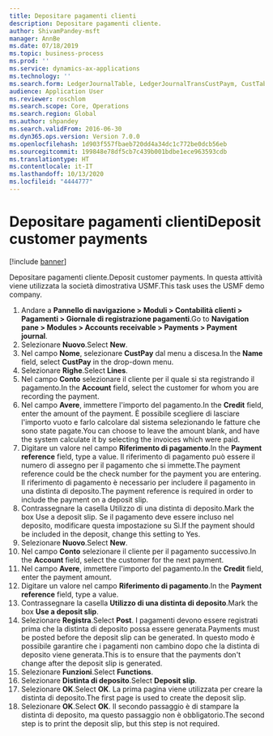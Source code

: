 ```yaml
---
title: Depositare pagamenti clienti
description: Depositare pagamenti cliente.
author: ShivamPandey-msft
manager: AnnBe
ms.date: 07/18/2019
ms.topic: business-process
ms.prod: ''
ms.service: dynamics-ax-applications
ms.technology: ''
ms.search.form: LedgerJournalTable, LedgerJournalTransCustPaym, CustTableLookup
audience: Application User
ms.reviewer: roschlom
ms.search.scope: Core, Operations
ms.search.region: Global
ms.author: shpandey
ms.search.validFrom: 2016-06-30
ms.dyn365.ops.version: Version 7.0.0
ms.openlocfilehash: 1d903f557fbaeb720dd4a34dc1c772be0dcb56eb
ms.sourcegitcommit: 199848e78df5cb7c439b001bdbe1ece963593cdb
ms.translationtype: HT
ms.contentlocale: it-IT
ms.lasthandoff: 10/13/2020
ms.locfileid: "4444777"
---
```

# <a name="deposit-customer-payments"></a><span data-ttu-id="51efe-103">Depositare pagamenti clienti</span><span class="sxs-lookup"><span data-stu-id="51efe-103">Deposit customer payments</span></span>

[!include [banner](../../includes/banner.md)]

<span data-ttu-id="51efe-104">Depositare pagamenti cliente.</span><span class="sxs-lookup"><span data-stu-id="51efe-104">Deposit customer payments.</span></span> <span data-ttu-id="51efe-105">In questa attività viene utilizzata la società dimostrativa USMF.</span><span class="sxs-lookup"><span data-stu-id="51efe-105">This task uses the USMF demo company.</span></span>

1. <span data-ttu-id="51efe-106">Andare a **Pannello di navigazione > Moduli > Contabilità clienti > Pagamenti > Giornale di registrazione pagamenti**.</span><span class="sxs-lookup"><span data-stu-id="51efe-106">Go to **Navigation pane > Modules > Accounts receivable > Payments > Payment journal**.</span></span>
2. <span data-ttu-id="51efe-107">Selezionare **Nuovo**.</span><span class="sxs-lookup"><span data-stu-id="51efe-107">Select **New**.</span></span>
3. <span data-ttu-id="51efe-108">Nel campo **Nome**, selezionare **CustPay** dal menu a discesa.</span><span class="sxs-lookup"><span data-stu-id="51efe-108">In the **Name** field, select **CustPay** in the drop-down menu.</span></span>
4. <span data-ttu-id="51efe-109">Selezionare **Righe**.</span><span class="sxs-lookup"><span data-stu-id="51efe-109">Select **Lines**.</span></span>
5. <span data-ttu-id="51efe-110">Nel campo **Conto** selezionare il cliente per il quale si sta registrando il pagamento.</span><span class="sxs-lookup"><span data-stu-id="51efe-110">In the **Account** field, select the customer for whom you are recording the payment.</span></span>
6. <span data-ttu-id="51efe-111">Nel campo **Avere**, immettere l'importo del pagamento.</span><span class="sxs-lookup"><span data-stu-id="51efe-111">In the **Credit** field, enter the amount of the payment.</span></span> <span data-ttu-id="51efe-112">È possibile scegliere di lasciare l'importo vuoto e farlo calcolare dal sistema selezionando le fatture che sono state pagate.</span><span class="sxs-lookup"><span data-stu-id="51efe-112">You can choose to leave the amount blank, and have the system calculate it by selecting the invoices which were paid.</span></span>  
7. <span data-ttu-id="51efe-113">Digitare un valore nel campo **Riferimento di pagamento**.</span><span class="sxs-lookup"><span data-stu-id="51efe-113">In the **Payment reference** field, type a value.</span></span> <span data-ttu-id="51efe-114">Il riferimento di pagamento può essere il numero di assegno per il pagamento che si immette.</span><span class="sxs-lookup"><span data-stu-id="51efe-114">The payment reference could be the check number for the payment you are entering.</span></span> <span data-ttu-id="51efe-115">Il riferimento di pagamento è necessario per includere il pagamento in una distinta di deposito.</span><span class="sxs-lookup"><span data-stu-id="51efe-115">The payment reference is required in order to include the payment on a deposit slip.</span></span>  
8. <span data-ttu-id="51efe-116">Contrassegnare la casella Utilizzo di una distinta di deposito.</span><span class="sxs-lookup"><span data-stu-id="51efe-116">Mark the box Use a deposit slip.</span></span> <span data-ttu-id="51efe-117">Se il pagamento deve essere incluso nel deposito, modificare questa impostazione su Sì.</span><span class="sxs-lookup"><span data-stu-id="51efe-117">If the payment should be included in the deposit, change this setting to Yes.</span></span>  
9. <span data-ttu-id="51efe-118">Selezionare **Nuovo**.</span><span class="sxs-lookup"><span data-stu-id="51efe-118">Select **New**.</span></span>
10. <span data-ttu-id="51efe-119">Nel campo **Conto** selezionare il cliente per il pagamento successivo.</span><span class="sxs-lookup"><span data-stu-id="51efe-119">In the **Account** field, select the customer for the next payment.</span></span>
11. <span data-ttu-id="51efe-120">Nel campo **Avere**, immettere l'importo del pagamento.</span><span class="sxs-lookup"><span data-stu-id="51efe-120">In the **Credit** field, enter the payment amount.</span></span>
12. <span data-ttu-id="51efe-121">Digitare un valore nel campo **Riferimento di pagamento**.</span><span class="sxs-lookup"><span data-stu-id="51efe-121">In the **Payment reference** field, type a value.</span></span>
13. <span data-ttu-id="51efe-122">Contrassegnare la casella **Utilizzo di una distinta di deposito**.</span><span class="sxs-lookup"><span data-stu-id="51efe-122">Mark the box **Use a deposit slip**.</span></span>
14. <span data-ttu-id="51efe-123">Selezionare **Registra**.</span><span class="sxs-lookup"><span data-stu-id="51efe-123">Select **Post**.</span></span> <span data-ttu-id="51efe-124">I pagamenti devono essere registrati prima che la distinta di deposito possa essere generata.</span><span class="sxs-lookup"><span data-stu-id="51efe-124">Payments must be posted before the deposit slip can be generated.</span></span> <span data-ttu-id="51efe-125">In questo modo è possibile garantire che i pagamenti non cambino dopo che la distinta di deposito viene generata.</span><span class="sxs-lookup"><span data-stu-id="51efe-125">This is to ensure that the payments don't change after the deposit slip is generated.</span></span>  
15. <span data-ttu-id="51efe-126">Selezionare **Funzioni**.</span><span class="sxs-lookup"><span data-stu-id="51efe-126">Select **Functions**.</span></span>
16. <span data-ttu-id="51efe-127">Selezionare **Distinta di deposito**.</span><span class="sxs-lookup"><span data-stu-id="51efe-127">Select **Deposit slip**.</span></span>
17. <span data-ttu-id="51efe-128">Selezionare **OK**.</span><span class="sxs-lookup"><span data-stu-id="51efe-128">Select **OK**.</span></span> <span data-ttu-id="51efe-129">La prima pagina viene utilizzata per creare la distinta di deposito.</span><span class="sxs-lookup"><span data-stu-id="51efe-129">The first page is used to create the deposit slip.</span></span>  
18. <span data-ttu-id="51efe-130">Selezionare **OK**.</span><span class="sxs-lookup"><span data-stu-id="51efe-130">Select **OK**.</span></span> <span data-ttu-id="51efe-131">Il secondo passaggio è di stampare la distinta di deposito, ma questo passaggio non è obbligatorio.</span><span class="sxs-lookup"><span data-stu-id="51efe-131">The second step is to print the deposit slip, but this step is not required.</span></span>  

